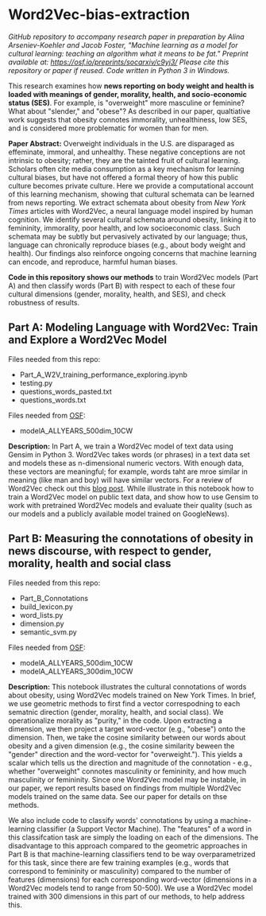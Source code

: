 # Word2Vec-bias-extraction

*GitHub repository to accompany research paper in preparation by Alina Arseniev-Koehler and Jacob Foster, "Machine learning as a model for cultural learning: teaching an algorithm what it means to be fat." Preprint available at: https://osf.io/preprints/socarxiv/c9yj3/ Please cite this repository or paper if reused. Code written in Python 3 in Windows.* 

This research examines how **news reporting on body weight and health is loaded with meanings of gender, morality, health, and socio-economic status (SES)**. For example, is "overweight" more masculine or feminine? What about "slender," and "obese"? As described in our paper, qualtiative work suggests that obesity connotes immorality, unhealthiness, low SES, and is considered more problematic for women than for men. 

**Paper Abstract:** Overweight individuals in the U.S. are disparaged as effeminate, immoral, and unhealthy. These negative conceptions are not intrinsic to obesity; rather, they are the tainted fruit of cultural learning. Scholars often cite media consumption as a key mechanism for learning cultural biases, but have not offered a formal theory of how this public culture becomes private culture. Here we provide a computational account of this learning mechanism, showing that cultural schemata can be learned from news reporting. We extract schemata about obesity from *New York Times* articles with Word2Vec, a neural language model inspired by human cognition. We identify several cultural schemata around obesity, linking it to femininity, immorality, poor health, and low socioeconomic class. Such schemata may be subtly but pervasively activated by our language; thus, language can chronically reproduce biases (e.g., about body weight and health). Our findings also reinforce ongoing concerns that machine learning can encode, and reproduce, harmful human biases.

**Code in this repository shows our methods** to train Word2Vec models (Part A) and then classify words (Part B) with respect to each of these four cultural dimensions (gender, morality, health, and SES), and check robustness of results. 

## Part A:  Modeling Language with Word2Vec: Train and Explore a Word2Vec Model

Files needed from this repo:
* Part_A_W2V_training_performance_exploring.ipynb
* testing.py
* questions_words_pasted.txt
* questions_words.txt

Files needed from [OSF](https://osf.io/jvarx/files/):
* modelA_ALLYEARS_500dim_10CW

**Description:** In Part A, we train a Word2Vec model of text data using Gensim in Python 3.  Word2Vec takes words (or phrases) in a text data set and models these as n-dimensional numeric vectors. With enough data, these vectors are meaningful; for example, words taht are mroe similar in meaning (like man and boy) will have similar vectors. For a review of Word2Vec check out this [blog post](http://mccormickml.com/2016/04/19/word2vec-tutorial-the-skip-gram-model/). While illustrate in this notebook how to train a Word2Vec model on public text data, and show how to use Gensim to work with pretrained Word2Vec models and evaluate their quality (such as our models and a publicly available model trained on GoogleNews). 

## Part B: Measuring the connotations of obesity in news discourse, with respect to gender, morality, health and social class

Files needed from this repo: 
* Part_B_Connotations
* build_lexicon.py
* word_lists.py
* dimension.py
* semantic_svm.py

Files needed from [OSF](https://osf.io/jvarx/files/):
 * modelA_ALLYEARS_500dim_10CW
 * modelA_ALLYEARS_300dim_10CW

**Description:**  This notebook illustrates the cultural connotations of words about obesity, using Word2Vec models trained on New York Times. In brief, we use geometric methods to first find a vector correspodning to each sematnic direction (gender, morality, health, and social class). We operationalize morality as "purity," in the code.  Upon extracting a dimension, we then project a target word-vector (e.g., "obese") onto the dimension. Then, we take the cosine similarity between our words about obesity and a given dimension (e.g., the cosine similarity beween the "gender" direction and the word-vector for "overweight."). This yields a scalar which tells us the direction and magnitude of the connotation - e.g., whether "overweight" connotes masculinity or femininity, and how much masculinity or femininity. Since one Word2Vec model may be instable, in our paper, we report results based on findings from multiple Word2Vec models trained on the same data. See our paper for details on thse methods. 

We also include code to classify words' connotations by using a machine-learning classifier (a Support Vector Machine). The "features" of a word in this classifcation task are simply the loading on each of the dimensions. The disadvantage to this approach compared to the geometric approaches in Part B is that machine-learning classifiers tend to be way overparametrized for this task, since there are few training examples (e.g., words that correspond to femininity or masculinity) compared to the number of features (dimensions) for each corresponding word-vector (dimensions in a Word2Vec models tend to range from 50-500). We use a Word2Vec model trained with 300 dimensions in this part of our methods, to help address this. 



